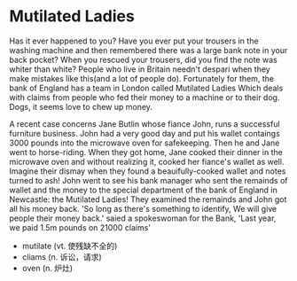 # Mutilated Ladies

Has it ever happened to you? Have you ever put your trousers in the washing machine and then remembered there was a large bank note in your back pocket? When you rescued your trousers, did you find the note was whiter than white? People who live in Britain needn't despari when they make mistakes like this(and a lot of people do). Fortunately for them, the bank of England has a team in London called Mutilated Ladies Which deals with claims from people who fed their money to a machine or to their dog. Dogs, it seems love to chew up money.

A recent case concerns Jane Butlin whose fiance John, runs a successful furniture business. John had a very good day and put his wallet contaings 3000 pounds into the microwave oven for safekeeping. Then he and Jane went to horse-riding. When they got home, Jane cooked their dinner in the microwave oven and without realizing it, cooked her fiance's wallet as well. Imagine their dismay when they found a beauifully-cooked wallet and notes turned to ash! John went to see his bank manager who sent the remainds of wallet and the money to the special department of the bank of England in Newcastle: the Mutilated Ladies! They examined the remainds and John got all his money back. 'So long as there's something to identify, We will give people their money back.' saied a spokeswoman for the Bank, 'Last year, we paid 1.5m pounds on 21000 claims'

- mutilate (vt. 使残缺不全的)
- cliams (n. 诉讼，请求)
- oven (n. 炉灶)